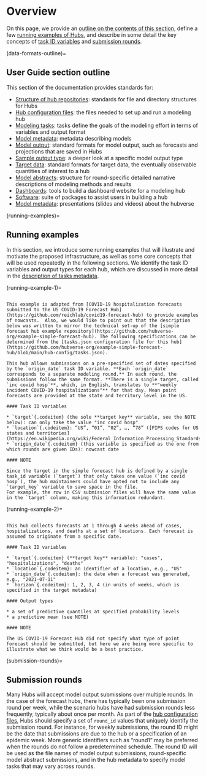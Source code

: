 # Overview

On this page, we provide an [outline on the contents of this section](#data-formats-outline), define a few [running examples of Hubs](#running-examples), and describe in some detail the key concepts of [task ID variables](#task-id-vars) and [submission rounds](#submission-rounds).

(data-formats-outline)=
## User Guide section outline
This section of the documentation provides standards for:

* [Structure of hub repositories](#hub-structure): standards for file and directory structures for Hubs
* [Hub configuration files](#hub-config): the files needed to set up and run a modeling hub
* [Modeling tasks](#tasks): tasks define the goals of the modeling effort in terms of variables and output format
* [Model metadata](#model-metadata): metadata describing models
* [Model output](#model-output): standard formats for model output, such as forecasts and projections that are saved in Hubs
* [Sample output type](#sample-output-type): a deeper look at a specific model output type
* [Target data](#target-data): standard formats for target data, the eventually observable quantities of interest to a hub
* [Model abstracts](#model-abstracts): structure for round-specific detailed narrative descriptions of modeling methods and results
* [Dashboards](#dashboards): tools to build a dashboard website for a modeling hub
* [Software](#software): suite of packages to assist users in building a hub
* [Model metadata](#model-metadata): presentations (slides and videos) about the hubverse

(running-examples)=
## Running examples
In this section, we introduce some running examples that will illustrate and motivate the proposed infrastructure, as well as some core concepts that will be used repeatedly in the following sections. We identify the task ID variables and output types for each hub, which are discussed in more detail in the [description of tasks metadata](#tasks-metadata).


(running-example-1)=
```{admonition} Example 1: A simple forecast hub

This example is adapted from [COVID-19 hospitalization forecasts submitted to the US COVID-19 Forecast Hub](https://github.com/reichlab/covid19-forecast-hub) to provide examples of nowcasts.  Also, we would like to point out that the description below was written to mirror the technical set-up of the [simple forecast hub example repository](https://github.com/hubverse-org/example-simple-forecast-hub). The following specifications can be determined from the [tasks.json configuration file for this hub](https://github.com/hubverse-org/example-simple-forecast-hub/blob/main/hub-config/tasks.json).

This hub allows submissions on a pre-specified set of dates specified by the `origin_date` task ID variable. **Each `origin_date` corresponds to a separate modeling round.** In each round, the submissions follow the same format. **There is a single target, called `inc covid hosp`**, which, in English, translates to **"weekly incident COVID-19 hospitalizations"** for that day. Mean point forecasts are provided at the state and territory level in the US.

#### Task ID variables

* `target`{.codeitem} (the sole **target key** variable, see the NOTE below): can only take the value "inc covid hosp"
* `location`{.codeitem}: “US”, “01”, “02”, …, “78” ([FIPS codes for US states and territories](https://en.wikipedia.org/wiki/Federal_Information_Processing_Standards))
* `origin_date`{.codeitem} (this variable is specified as the one from which rounds are given IDs): nowcast date

#### NOTE

Since the target in the simple forecast hub is defined by a single task_id variable (`target`) that only takes one value (`inc covid hosp`), the hub maintainers could have opted not to include any `target_key` variable to save space in the file.
For example, the row in CSV submission files will have the same value in the `target` column, making this information redundant.
```

(running-example-2)=
```{admonition} Example 2: COVID-19 forecasts, adapted from the [US COVID-19 Forecast Hub](https://covid19forecasthub.org/)

This hub collects forecasts at 1 through 4 weeks ahead of cases, hospitalizations, and deaths at a set of locations. Each forecast is assumed to originate from a specific date.

#### Task ID variables

* `target`{.codeitem} (**target key** variable): "cases", "hospitalizations", "deaths"
* `location`{.codeitem}: an identifier of a location, e.g., "US"
* `origin_date`{.codeitem}: the date when a forecast was generated, e.g., "2021-07-11"
* `horizon`{.codeitem}: 1, 2, 3, 4 (in units of weeks, which is specified in the target metadata)

#### Output types

* a set of predictive quantiles at specified probability levels
* a predictive mean (see NOTE)

#### NOTE

The US COVID-19 Forecast Hub did not specify what type of point forecast should be submitted, but here we are being more specific to illustrate what we think would be a best practice.
```


(submission-rounds)=
## Submission rounds
Many Hubs will accept model output submissions over multiple rounds. In the case of the forecast hubs, there has typically been one submission round per week, while the scenario hubs have had submission rounds less frequently, typically about once per month. As part of the [hub configuration files](#hub-config), Hubs should specify a set of `round_id` values that uniquely identify the submission round. For instance, for weekly submissions, the round ID might be the date that submissions are due to the hub or a specification of an epidemic week. More generic identifiers such as “round1” may be preferred when the rounds do not follow a predetermined schedule. The round ID will be used as the file names of model output submissions, round-specific model abstract submissions, and in the hub metadata to specify model tasks that may vary across rounds.

